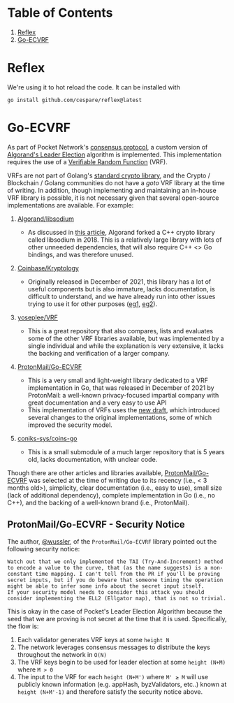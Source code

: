 # Table of Contents

1. [Reflex](#reflex)
2. [Go-ECVRF](#go-ecvrf)

# Reflex

We're using it to hot reload the code. It can be installed with

`go install github.com/cespare/reflex@latest`

# Go-ECVRF

As part of Pocket Network's [consensus protocol](https://github.com/pokt-network/pocket-network-protocol/tree/main/consensus), a custom version of [Algorand's Leader Election](https://algorandcom.cdn.prismic.io/algorandcom%2Fa26acb80-b80c-46ff-a1ab-a8121f74f3a3_p51-gilad.pdf) algorithm is implemented. This implementation requires the use of a [Verifiable Random Function](https://en.wikipedia.org/wiki/Verifiable_random_function) (VRF).

VRFs are not part of Golang's [standard crypto library](https://pkg.go.dev/crypto), and the Crypto / Blockchain / Golang communities do not have a _goto_ VRF library at the time of writing. In addition, though implementing and maintaining an in-house VRF library is possible, it is not necessary given that several open-source implementations are available. For example:

1. [Algorand/libsodium](https://github.com/algorand/libsodium/tree/draft-irtf-cfrg-vrf-03)
   - As discussed in [this article](https://medium.com/algorand/algorand-releases-first-open-source-code-of-verifiable-random-function-93c2960abd61), Algorand forked a C++ crypto library called libsodium in 2018. This is a relatively large library with lots of other unneeded dependencies, that will also require C++ <> Go bindings, and was therefore unused.
2. [Coinbase/Kryptology](https://github.com/coinbase/kryptology/tree/master/pkg/verenc)
   - Originally released in December of 2021, this library has a lot of useful components but is also immature, lacks documentation, is difficult to understand, and we have already run into other issues trying to use it for other purposes ([eg1](https://github.com/coinbase/kryptology/issues/30), [eg2](https://github.com/coinbase/kryptology/issues/40)).
3. [yoseplee/VRF](https://github.com/yoseplee/vrf)
   - This is a great repository that also compares, lists and evaluates some of the other VRF libraries available, but was implemented by a single individual and while the explanation is very extensive, it lacks the backing and verification of a larger company.
4. [ProtonMail/Go-ECVRF](https://github.com/ProtonMail/go-ecvrf)

   - This is a very small and light-weight library dedicated to a VRF implementation in Go, that was released in December of 2021 by ProtonMail: a well-known privacy-focused impartial company with
     great documentation and a very easy to use API
   - This implementation of VRFs uses the [new draft](https://datatracker.ietf.org/doc/draft-irtf-cfrg-vrf/), which introduced several changes to the original implementations, some of which improved the security model.

5. [coniks-sys/coins-go](https://github.com/coniks-sys/coniks-go/tree/master/crypto/vrf)
   - This is a small submodule of a much larger repository that is 5 years old, lacks documentation,
     with unclear code.

Though there are other articles and libraries available, [ProtonMail/Go-ECVRF](https://github.com/ProtonMail/go-ecvrf) was selected at the time of writing due to its recency (i.e., < 3 months old>), simplicity, clear documentation (i.e., easy to use), small size (lack of additional dependency), complete implementation in Go (i.e., no C++), and the backing of a well-known brand (i.e., ProtonMail).

## ProtonMail/Go-ECVRF - Security Notice

The author, [@wussler](https://github.com/wussler), of the `ProtonMail/Go-ECVRF` library pointed out the following security notice:

```
Watch out that we only implemented the TAI (Try-And-Increment) method to encode a value to the curve, that (as the name suggests) is a non-constant time mapping. I can't tell from the PR if you'll be proving secret inputs, but if you do beware that someone timing the operation might be able to infer some info about the secret input itself.
If your security model needs to consider this attack you should consider implementing the ELL2 (Ellgator map), that is not so trivial.
```

This is okay in the case of Pocket's Leader Election Algorithm because the seed that we are proving is not secret at the time that it is used. Specifically, the flow is:

1. Each validator generates VRF keys at some `height N`
2. The network leverages consensus messages to distribute the keys throughout the network in `O(N)`
3. The VRF keys begin to be used for leader election at some `height (N+M)` where `M > 0`
4. The input to the VRF for each `height (N+M')` where `M' ≥ M` will use publicly known information (e.g. appHash, byzValidators, etc..) known at `height (N+M'-1)` and therefore satisfy the security notice above.
